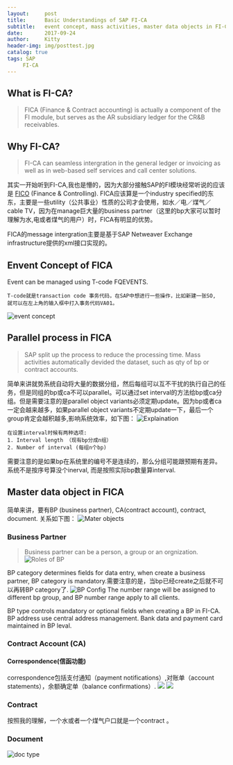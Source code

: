 ```yaml
---
layout:     post                  
title:      Basic Understandings of SAP FI-CA            
subtitle:   event concept, mass activities, master data objects in FI-CA 
date:       2017-09-24             
author:     Kitty                     
header-img: img/posttest.jpg   
catalog: true                      
tags: SAP 
     FI-CA
---
```

## What is FI-CA?
>FICA (Finance & Contract accounting) is actually a component of the FI module, but serves as the AR subsidiary ledger for the CR&B receivables.

## Why FI-CA?
>FI-CA can seamless intergration in the general ledger or invoicing as well as in web-based self services and call center solutions.

其实一开始听到FI-CA,我也是懵的，因为大部分接触SAP的FI模块经常听说的应该是 [FICO](https://www.stechies.com/fi-financial-accounting/) (Finance & Controlling). FICA应该算是一个industry specified的东东，主要是一些utility（公共事业）性质的公司才会使用，如水／电／煤气／cable TV，因为在manage巨大量的business partner（这里的bp大家可以暂时理解为水,电或者煤气的用户）时，FICA有明显的优势。

FICA的message intergration主要是基于SAP Netweaver Exchange infrastructure提供的xml接口实现的。

## Envent Concept of FICA

Event can be managed using T-code FQEVENTS. 

```
T-code就是transaction code 事务代码，在SAP中想进行一些操作，比如新建一张SO, 
就可以在左上角的输入框中打入事务代码VA01。
```
![event concept](https://ws1.sinaimg.cn/large/006tNc79gy1fjv245b2s5j30tq0720tc.jpg)

## Parallel process in FICA

>SAP split up the process to reduce the processing time. Mass activities automatically devided the dataset, such as qty of bp or contract accounts.

简单来讲就势系统自动将大量的数据分组，然后每组可以互不干扰的执行自己的任务，但是同组的bp或ca不可以parallel。可以通过set interval的方法给bp或ca分组。但是需要注意的是parallel object variants必须定期update。因为bp或者ca一定会越来越多，如果parallel object variants不定期update一下，最后一个group肯定会越积越多,影响系统效率，如下图：
![Explaination](https://ws3.sinaimg.cn/large/006tNc79gy1fk39cknkplj30ob08iaa0.jpg)

```
在设置interval时候有两种选项:
1. Interval length （现有bp分成n组）
2. Number of interval (每组n个bp)
```
需要注意的是如果bp在系统里的编号不是连续的，那么分组可能跟预期有差异。系统不是按序号算没个inerval, 而是按照实际bp数量算interval.

## Master data object in FICA

简单来讲，要有BP (business partner), CA(contract account), contract, document.
关系如下图：
![Mater objects](https://ws4.sinaimg.cn/large/006tNc79gy1fk39ds0s6xj30tr0iajrk.jpg)

### Business Partner
>Business partner can be a person, a group or an orgnization.
![Roles of BP](https://ws4.sinaimg.cn/large/006tNc79gy1fk39hd9g9ij30nx0il3ys.jpg)

BP category determines fields for data entry, when create a business partner, BP category is mandatory.需要注意的是，当bp已经create之后就不可以再转BP category了.
![BP Config](https://ws3.sinaimg.cn/large/006tNc79gy1fk39uim2imj30ya0bgjsd.jpg)
The number range will be assigned to different bp group, and BP number range apply to all clients.

BP type controls mandatory or optional fields when creating a BP in FI-CA.
BP address use central address management.
Bank data and payment card maintained in BP leval.

### Contract Account (CA)
#### Correspondence(信函功能)
correspondence包括支付通知（payment notifications）,对账单（account statements），余额确定单（balance confirmations）.
![](https://ws4.sinaimg.cn/large/006tNc79gy1fk3a69gko8j30my0a7weh.jpg)
![](https://ws1.sinaimg.cn/large/006tNc79gy1fk3adkgymej316k08ydh5.jpg)

### Contract
按照我的理解，一个水或者一个煤气户口就是一个contract 。
### Document
![doc type](https://ws2.sinaimg.cn/large/006tNc79gy1fk3as5v2idj30hw06uq39.jpg)

